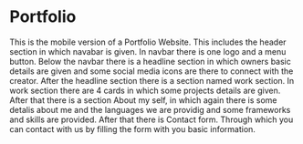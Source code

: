 # Portfolio
This is the mobile version of a Portfolio Website.
This includes the header section in which navabar is given. In navbar there is one logo and a menu button.
Below the navbar there is a headline section in which owners basic details are given and some social media icons are there to connect with the creator.
After the headline section there is a section named work section. 
In work section there are 4 cards in which some projects details are given.
After that there is a section About my self, in which again there is some detalis about me and the languages we are providig and some frameworks and skills are provided.
After that there is Contact form. Through which you can contact with us by filling the form with you basic information.